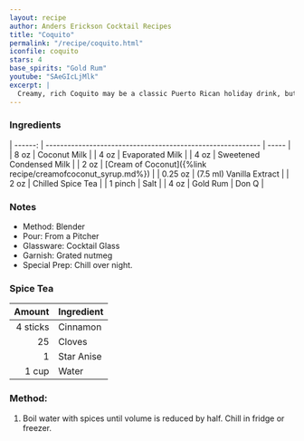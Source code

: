 ```yaml
---
layout: recipe
author: Anders Erickson Cocktail Recipes
title: "Coquito"
permalink: "/recipe/coquito.html"
iconfile: coquito
stars: 4
base_spirits: "Gold Rum"
youtube: "SAeGIcLjMlk"
excerpt: |
  Creamy, rich Coquito may be a classic Puerto Rican holiday drink, but don't let the seasons limit you—this combination of rum, milk, coconut, and spices tastes great any time of year.
---
```


### Ingredients

| ------: | ----------------------------------------------------------- | ----- |
| 8 oz | Coconut Milk |
| 4 oz | Evaporated Milk |
| 4 oz | Sweetened Condensed Milk |
| 2 oz | [Cream of Coconut]({%link recipe/creamofcoconut_syrup.md%}) |
| 0.25 oz | (7.5 ml) Vanilla Extract |
| 2 oz | Chilled Spice Tea |
| 1 pinch | Salt |
| 4 oz | Gold Rum | Don Q |

### Notes

- Method: Blender
- Pour: From a Pitcher
- Glassware: Cocktail Glass
- Garnish: Grated nutmeg
- Special Prep: Chill over night.

### Spice Tea

|   Amount | Ingredient |
| -------: | ---------- |
| 4 sticks | Cinnamon   |
|       25 | Cloves     |
|        1 | Star Anise |
|    1 cup | Water      |

### Method:

1. Boil water with spices until volume is reduced by half. Chill in fridge or freezer.
